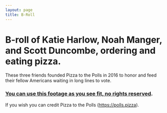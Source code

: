 ```yaml
---
layout: page
title: B-Roll
---
```


# B-roll of Katie Harlow, Noah Manger, and Scott Duncombe, ordering and eating pizza.

These three friends founded Pizza to the Polls in 2016 to honor and feed their fellow Americans waiting in long lines to vote.

### [You can use this footage as you see fit, no rights reserved](https://vimeo.com/299155250).

If you wish you can credit Pizza to the Polls (https://polls.pizza).
